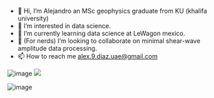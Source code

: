 - 👋 Hi, I’m Alejandro an MSc geophysics graduate from KU (khalifa university)
- 👀 I’m interested in data science.
- 🌱 I’m currently learning data science at LeWagon mexico.
- 💞️ (For nerds) I’m looking to collaborate on minimal shear-wave amplitude data processing.
- 📫 How to reach me alex.9.diaz.uae@gmail.com

<!---
dizlex/dizlex is a ✨ special ✨ repository because its `README.md` (this file) appears on your GitHub profile.
You can click the Preview link to take a look at your changes.
--->

![image](https://img.shields.io/badge/Python-FFD43B?style=for-the-badge&logo=python&logoColor=blue) <img src="https://img.shields.io/badge/TensorFlow-FF6F00?style=for-the-badge&logo=tensorflow&logoColor=white" />

![image](https://hits.seeyoufarm.com/api/count/incr/badge.svg?url=https%3A%2F%2Fgithub.com%2F{dizlex}1212%2Fhit-counter)












